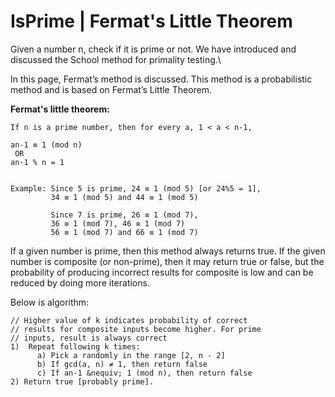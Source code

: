 # IsPrime | Fermat's Little Theorem



Given a number n, check if it is prime or not. We have introduced and discussed the School method for primality testing.\


In this page, Fermat’s method is discussed. This method is a probabilistic method and is based on Fermat’s Little Theorem.

**Fermat's little theorem:**

```
If n is a prime number, then for every a, 1 < a < n-1,

an-1 ≡ 1 (mod n)
 OR 
an-1 % n = 1 
 

Example: Since 5 is prime, 24 ≡ 1 (mod 5) [or 24%5 = 1],
         34 ≡ 1 (mod 5) and 44 ≡ 1 (mod 5) 

         Since 7 is prime, 26 ≡ 1 (mod 7),
         36 ≡ 1 (mod 7), 46 ≡ 1 (mod 7) 
         56 ≡ 1 (mod 7) and 66 ≡ 1 (mod 7) 

```

If a given number is prime, then this method always returns true. If the given number is composite (or non-prime), then it may return true or false, but the probability of producing incorrect results for composite is low and can be reduced by doing more iterations.

Below is algorithm:&#x20;

```
// Higher value of k indicates probability of correct
// results for composite inputs become higher. For prime
// inputs, result is always correct
1)  Repeat following k times:
      a) Pick a randomly in the range [2, n - 2]
      b) If gcd(a, n) ≠ 1, then return false
      c) If an-1 &nequiv; 1 (mod n), then return false
2) Return true [probably prime].
```
